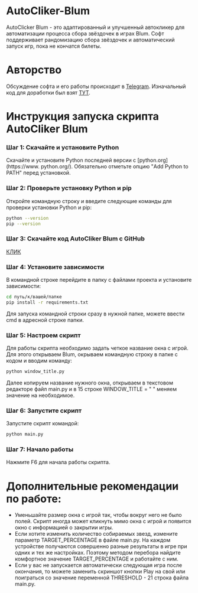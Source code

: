 # AutoCliker-Blum
AutoClicker Blum - это адаптированный и улучшенный автокликер для автоматизации процесса сбора звёздочек в играх Blum. Софт поддерживает рандомизацию сбора звёздочек и автоматический запуск игр, пока не кончатся билеты.

# Авторство
Обсуждение софта и его работы происходит в [Telegram](https://t.me/x_0xJohn). Изначальный код для доработки был взят [ТУТ](https://github.com/ndkwa/blum-autocliker). 

# Инструкция запуска скрипта AutoCliker Blum

### Шаг 1: Скачайте и установите Python
Скачайте и установите Python последней версии с [python.org](https://www.
python.org/). 
Обязательно отметьте опцию "Add Python to PATH" перед установкой.

### Шаг 2: Проверьте установку Python и pip
Откройте командную строку и введите следующие команды для проверки установки Python и pip:
```sh
python --version
pip --version
```
### Шаг 3: Скачайте код AutoCliker Blum с GitHub
[КЛИК](https://github.com/0x-John/AutoCliker-Blum)

### Шаг 4: Установите зависимости
В командной строке перейдите в папку с файлами проекта и установите зависимости:
```sh
cd путь/к/вашей/папке
pip install -r requirements.txt
```
Для запуска командной строки сразу в нужной папке, можете ввести cmd в адресной строке папки.

### Шаг 5: Настроем скрипт
Для работы скрипта необходимо задать четкое название окна с игрой. Для этого открываем Blum, окрываем командную строку в папке с кодом и вводим команду:
```sh
python window_title.py
```
Далее копируем название нужного окна, открываем в текстовом редакторе файл main.py и в 15 строке WINDOW_TITLE = " " меняем значение на необходимое. 

### Шаг 6: Запустите скрипт
Запустите скрипт командой:
```sh
python main.py
```

### Шаг 7: Начало работы
Нажмите F6 для начала работы скрипта.

# Дополнительные рекомендации по работе:
- Уменьшайте размер окна с игрой так, чтобы вокруг него не было полей. Скрипт иногда может кликнуть мимо окна с игрой и появится окно с информацией о закрытии игры.
- Если хотите изменить количество собираемых звезд, измените параметр TARGET_PERCENTAGE в файле main.py. На каждом устройстве получаются совершенно разные результаты в игре при одних и тех же настройках. Поэтому методом перебора найдите комфортное значение TARGET_PERCENTAGE и работайте с ним.
- Если у вас не запускается автоматически следующая игра после окончания, то можете заменить скриншот кнопки Play на свой или поиграться со значение переменной THRESHOLD - 21 строка файла main.py.


